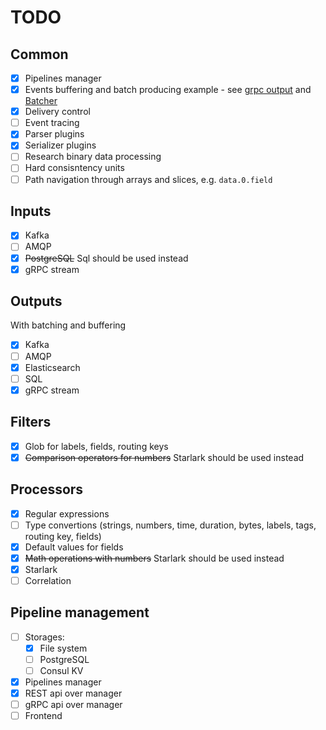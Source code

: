 # TODO
## Common
 - [x] Pipelines manager
 - [x] Events buffering and batch producing example - see [grpc output](../plugins/outputs/grpc/grpc.go) and [Batcher](../plugins/common/batcher/batcher.go)
 - [x] Delivery control
 - [ ] Event tracing
 - [x] Parser plugins
 - [x] Serializer plugins
 - [ ] Research binary data processing
 - [ ] Hard consisntency units
 - [ ] Path navigation through arrays and slices, e.g. `data.0.field`

## Inputs
 - [x] Kafka
 - [ ] AMQP
 - [x] ~~PostgreSQL~~ Sql should be used instead
 - [x] gRPC stream

## Outputs
With batching and buffering
 - [x] Kafka
 - [ ] AMQP
 - [x] Elasticsearch
 - [ ] SQL
 - [x] gRPC stream

## Filters
 - [x] Glob for labels, fields, routing keys
 - [x] ~~Comparison operators for numbers~~ Starlark should be used instead

## Processors
 - [x] Regular expressions
 - [ ] Type convertions (strings, numbers, time, duration, bytes, labels, tags, routing key, fields)
 - [x] Default values for fields
 - [x] ~~Math operations with numbers~~ Starlark should be used instead
 - [x] Starlark
 - [ ] Correlation

## Pipeline management
 - [ ] Storages:
   - [x] File system
   - [ ] PostgreSQL
   - [ ] Consul KV

 - [x] Pipelines manager
 - [x] REST api over manager
 - [ ] gRPC api over manager
 - [ ] Frontend
